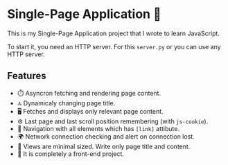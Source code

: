 # Single-Page Application 📑
This is my Single-Page Application project that I wrote to learn JavaScript.

To start it, you need an HTTP server. For this `server.py` or you can use any HTTP server.

## Features
* ⏱️ Asyncron fetching and rendering page content.
* 🔝 Dynamicaly changing page title.
* 🖥️ Fetches and displays only relevant page content.
* ⚙️ Last page and last scroll position remembering (with `js-cookie`).
* 💠 Navigation with all elements which has `[link]` attibute.
* 🌍 Network connection checking and alert on connection lost.
* 🔻 Views are minimal sized. Write only page title and content.
* 📨 It is completely a front-end project.
